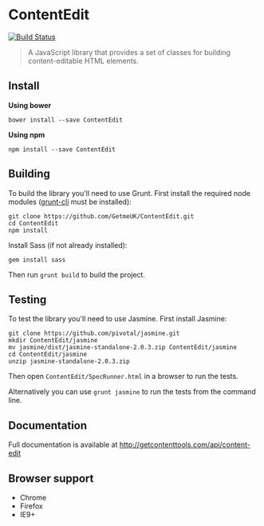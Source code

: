 # ContentEdit

[![Build Status](https://travis-ci.org/GetmeUK/ContentEdit.svg?branch=master)](https://travis-ci.org/GetmeUK/ContentEdit)

> A JavaScript library that provides a set of classes for building content-editable HTML elements.

## Install

**Using bower**

```
bower install --save ContentEdit
```

**Using npm**

```
npm install --save ContentEdit
```

## Building
To build the library you'll need to use Grunt. First install the required node modules ([grunt-cli](http://gruntjs.com/getting-started) must be installed):
```
git clone https://github.com/GetmeUK/ContentEdit.git
cd ContentEdit
npm install
```

Install Sass (if not already installed):
```
gem install sass
```

Then run `grunt build` to build the project.

## Testing
To test the library you'll need to use Jasmine. First install Jasmine:
```
git clone https://github.com/pivotal/jasmine.git
mkdir ContentEdit/jasmine
mv jasmine/dist/jasmine-standalone-2.0.3.zip ContentEdit/jasmine
cd ContentEdit/jasmine
unzip jasmine-standalone-2.0.3.zip
```

Then open `ContentEdit/SpecRunner.html` in a browser to run the tests.

Alternatively you can use `grunt jasmine` to run the tests from the command line.

## Documentation
Full documentation is available at http://getcontenttools.com/api/content-edit

## Browser support

- Chrome
- Firefox
- IE9+
